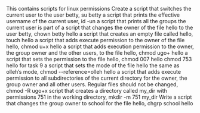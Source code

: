 This contains scripts for linux permissions
Create a script that switches the current user to the user betty, su betty
a script that prints the effective username of the current user, id -un
a script that prints all the groups the current user is part of
a script that changes the owner of the file hello to the user betty, chown betty hello
a script that creates an empty file called hello, touch hello
a script that adds execute permission to the owner of the file hello, chmod u+x hello
a script that adds execution permission to the owner, the group owner and the other users, to the file hello, chmod ugo+ hello
a script that sets the permission to the file hello, chmod 007 hello
chmod 753 hello for task 9
a script that sets the mode of the file hello the same as olleh’s mode, chmod --reference=olleh hello
a script that adds execute permission to all subdirectories of the current directory for the owner, the group owner and all other users. Regular files should not be changed, chmod -R ugo+x
 script that creates a directory called my_dir with permissions 751 in the working directory, mkdir -m 751 my_dir
Write a script that changes the group owner to school for the file hello, chgrp school hello
